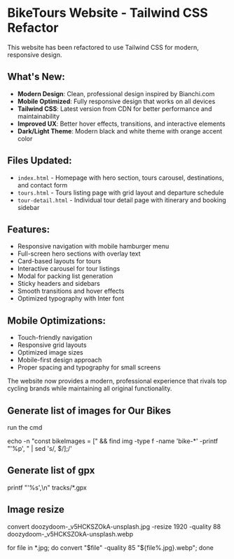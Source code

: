 # BikeTours Website - Tailwind CSS Refactor

This website has been refactored to use Tailwind CSS for modern, responsive design.

## What's New:
- **Modern Design**: Clean, professional design inspired by Bianchi.com
- **Mobile Optimized**: Fully responsive design that works on all devices
- **Tailwind CSS**: Latest version from CDN for better performance and maintainability
- **Improved UX**: Better hover effects, transitions, and interactive elements
- **Dark/Light Theme**: Modern black and white theme with orange accent color

## Files Updated:
- `index.html` - Homepage with hero section, tours carousel, destinations, and contact form
- `tours.html` - Tours listing page with grid layout and departure schedule
- `tour-detail.html` - Individual tour detail page with itinerary and booking sidebar

## Features:
- Responsive navigation with mobile hamburger menu
- Full-screen hero sections with overlay text
- Card-based layouts for tours
- Interactive carousel for tour listings
- Modal for packing list generation
- Sticky headers and sidebars
- Smooth transitions and hover effects
- Optimized typography with Inter font

## Mobile Optimizations:
- Touch-friendly navigation
- Responsive grid layouts
- Optimized image sizes
- Mobile-first design approach
- Proper spacing and typography for small screens

The website now provides a modern, professional experience that rivals top cycling brands while maintaining all original functionality.

## Generate list of images for Our Bikes
run the cmd

echo -n "const bikeImages = [" && find img -type f -name 'bike-*' -printf "'%p', " | sed 's/, $/\];/'

## Generate list of gpx

printf "'%s',\n" tracks/*.gpx

## Image resize

convert doozydoom-_v5HCKSZOkA-unsplash.jpg -resize 1920 -quality 88 doozydoom-_v5HCKSZOkA-unsplash.webp

for file in *.jpg; do convert "$file" -quality 85 "${file%.jpg}.webp"; done
